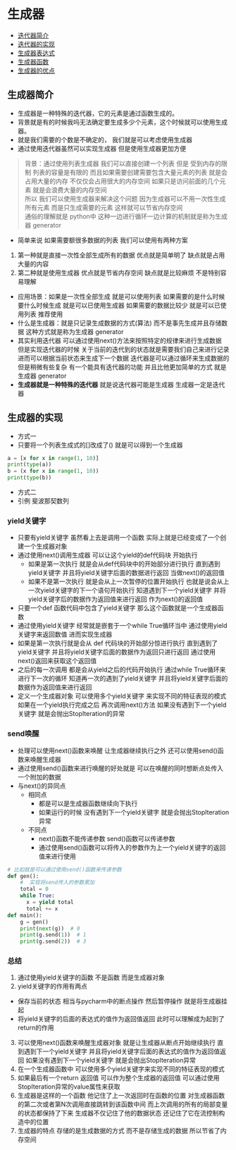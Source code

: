 # 生成器
* [迭代器简介](#迭代器简介)
* [迭代器的实现](#迭代器的实现)
* [生成器表达式](#生成器表达式)
* [生成器函数](#生成器函数)
* [生成器的优点](#生成器的优点)
## 生成器简介
* 生成器是一种特殊的迭代器，它的元素是通过函数生成的。
* 背景就是有的时候我吗无法确定要生成多少个元素，这个时候就可以使用生成器。
* 就是我们需要的个数是不确定的， 我们就是可以考虑使用生成器 
* 通过使用迭代器虽然可以实现生成器 但是使用生成器更加方便
> 背景：通过使用列表生成器 我们可以直接创建一个列表 但是 受到内存的限制 列表的容量是有限的 而且如果需要创建需要包含大量元素的列表 就是会占用大量的内存 不仅仅会占用很大的内存空间 如果只是访问前面的几个元素 就是会浪费大量的内存空间<br />
> 所以 我们可以使用生成器来解决这个问题 因为生成器可以不用一次性生成所有元素 而是只生成需要的元素 这样就可以节省内存空间 <br />
> 通俗的理解就是 python中 这种一边进行循环一边计算的机制就是称为生成器 generator 
* 简单来说 如果需要额很多数据的列表 我们可以使用有两种方案 
1. 第一种就是直接一次性全部生成所有的数据 优点就是简单明了 缺点就是占用大量的内容
2. 第二种就是使用生成器 优点就是节省内存空间 缺点就是比较麻烦 不是特别容易理解
* 应用场景：如果是一次性全部生成 就是可以使用列表 如果需要的是什么时候要什么时候生成 就是可以已使用生成器 如果需要的数据比较少 就是可以已使用列表 推荐使用
* 什么是生成器：就是只记录生成数据的方式(算法) 而不是事先生成并且存储数据 这种方式就是称为生成器 generator
* 其实利用迭代器 可以通过使用next()方法来按照特定的规律来进行生成数据 但是实现迭代器的时候 关于当前的迭代到的状态就是需要我们自己来进行记录 进而可以根据当前状态来生成下一个数据  迭代器是可以通过循环来生成数据的 但是稍微有些复杂 有一个能具有迭代器的功能 并且比他更加简单的方式 就是 生成器 generator
* **生成器就是一种特殊的迭代器** 就是说迭代器可能是生成器 生成器一定是迭代器
## 生成器的实现 
* 方式一 
* 只要将一个列表生成式的[]改成了() 就是可以得到一个生成器
```python
a = [x for x in range(1, 10)]
print(type(a))
b = (x for x in range(1, 10))
print(type(b))
```
* 方式二
* 引例 斐波那契数列
### yield关键字 
* 只要有yield关键字 虽然看上去是调用一个函数 实际上就是已经变成了一个创建一个生成器对象
* 通过使用next()调用生成器 可以让这个yield的def代码块 开始执行
    * 如果是第一次执行 就是会从def代码块中的开始部分进行执行 直到遇到yield关键字 并且将yield关键字后面的数据进行返回 当做next()的返回值
    * 如果不是第一次执行 就是会从上一次暂停的位置开始执行 也就是说会从上一次yield关键字的下一个语句开始执行 知道遇到下一个yield关键字 并将yield关键字后的数据作为返回值来进行返回 作为next()的返回值
* 只要一个def 函数代码中包含了yield关键字 那么这个函数就是一个生成器函数
* 通过使用yield关键字 经常就是嵌套于一个while True循环当中 通过使用yield关键字来返回数值 进而实现生成器 
* 如果是第一次执行就是会从 def 代码块的开始部分惊进行执行 直到遇到了yield关键字 并且将yield关键字后面的数据作为返回只进行返回 通过使用next()返回来获取这个返回值
* 之后的每一次调用 都是会从yield之后的代码开始执行 通过while True循环来进行下一次的循环 知道再一次的遇到了yield关键字 并且将yield关键字后面的数据作为返回值来进行返回
* 定义一个生成器对象 可以使用多个yield关键字 来实现不同的特征表现的模式 如果在一个yield执行完成之后 再次调用next()方法 如果没有遇到下一个yield关键字 就是会抛出StopIteration的异常
### send唤醒
* 处理可以使用next()函数来唤醒 让生成器继续执行之外 还可以使用send()函数来唤醒生成器
* 通过使用send()函数来进行唤醒的好处就是 可以在唤醒的同时想断点处传入一个附加的数据
* 与next()的异同点
  * 相同点
    * 都是可以是生成器函数继续向下执行
    * 如果运行的时候 没有遇到下一个yield关键字 就是会抛出StopIteration异常
  * 不同点
    * next()函数不能传递参数 send()函数可以传递参数
    * 通过使用send()函数可以将传入的参数作为上一个yield关键字的返回值来进行使用 
```python
# 比如就是可以通过使用send()函数来传递参数
def gen():
    #  实现将send传入的参数累加
    total = 0
    while True:
      x = yield total
      total += x
def main():
    g = gen()
    print(next(g))  # 0
    print(g.send(1))  # 1
    print(g.send(2))  # 3
```
### 总结
1. 通过使用yield关键字的函数 不是函数 而是生成器对象
2. yield关键字的作用有两点
  * 保存当前的状态 相当与pycharm中的断点操作 然后暂停操作 就是将生成器挂起
  * 将yield关键字的后面的表达式的值作为返回值返回 此时可以理解成为起到了return的作用
3. 可以使用next()函数来唤醒生成器对象 就是让生成器从断点开始继续执行 直到遇到下一个yield关键字 并且将yield关键字后面的表达式的值作为返回值返回 如果没有遇到下一个yield关键字 就是会抛出StopIteration异常
4. 在一个生成器函数中 可以使用多个yield关键字来实现不同的特征表现的模式
5. 如果最后有一个return 返回值 可以作为整个生成器的返回值 可以通过使用StopIteration异常的value属性来获取
6. 生成器是这样的一个函数 他记住了上一次返回时在函数的位置 对生成器函数的第二次或者第N次调用直接跳转到该函数中间 而上次调用的所有的局部变量的状态都保持了下来 生成器不仅记住了他的数据状态 还记住了它在流控制构造中的位置
7. 生成器的特点 存储的是生成数据的方式 而不是存储生成的数据 所以节省了内存空间